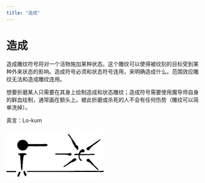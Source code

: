 ```yaml
---
title: "造成"
---
```

# 造成

造成雕纹符号将对一个活物施加某种状态。这个雕纹可以使得被纹刻的目标受到某种外来状态的影响。造成符号必须和状态符号连用，来明确造成什么。范围效应雕纹无法和造成雕纹连用。

想要折磨某人只需要在其身上绘制造成和状态雕纹；造成符号需要使用魔导师自身的鲜血绘制，通常画在额头上。被此折磨或杀死的人不会有任何伤势（雕纹可以简单洗掉）。

真言：Lo-kum

![image-20240708101047408](./assets/image-20240708101047408.webp)